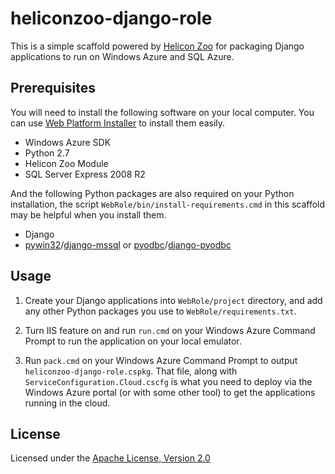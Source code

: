 heliconzoo-django-role
======================
This is a simple scaffold powered by [Helicon Zoo](http://www.helicontech.com/zoo/)
for packaging Django applications to run on Windows Azure and SQL Azure.

Prerequisites
-------------

You will need to install the following software on your local computer.
You can use [Web Platform Installer](http://www.microsoft.com/web/downloads/platform.aspx)
to install them easily.

* Windows Azure SDK
* Python 2.7 
* Helicon Zoo Module
* SQL Server Express 2008 R2

And the following Python packages are also required on your Python installation, 
the script `WebRole/bin/install-requirements.cmd` in this scaffold may be helpful
when you install them.

* Django
* [pywin32](http://sourceforge.net/projects/pywin32/)/[django-mssql](http://code.google.com/p/django-mssql/) or [pyodbc](http://code.google.com/p/pyodbc/)/[django-pyodbc](http://code.google.com/p/django-pyodbc/)

Usage
-----

1. Create your Django applications into `WebRole/project` directory,
and add any other Python packages you use to `WebRole/requirements.txt`. 

2. Turn IIS feature on and run `run.cmd` on your Windows Azure Command Prompt
to run the application on your local emulator.

3. Run `pack.cmd` on your Windows Azure Command Prompt to output `heliconzoo-django-role.cspkg`.
That file, along with `ServiceConfiguration.Cloud.cscfg` is what you need to deploy
via the Windows Azure portal (or with some other tool) to get the applications running in the cloud.

License
-------

Licensed under the [Apache License, Version 2.0](http://www.apache.org/licenses/LICENSE-2.0)